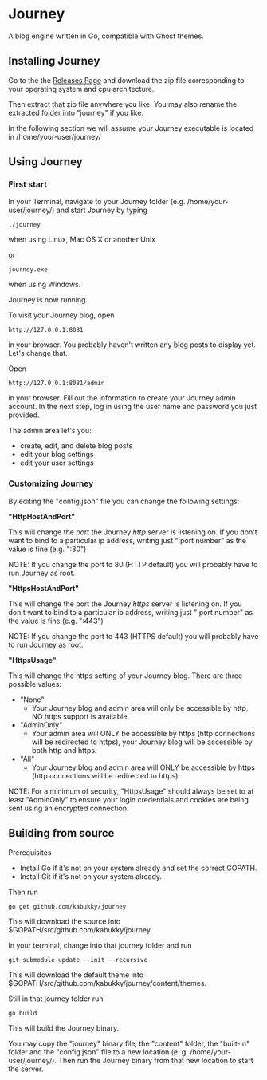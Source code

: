 # Journey
A blog engine written in Go, compatible with Ghost themes.

## Installing Journey
Go to the the [Releases Page](https://github.com/kabukky/journey/releases) and download the zip file corresponding to your operating system and cpu architecture.

Then extract that zip file anywhere you like. You may also rename the extracted folder into "journey" if you like.

In the following section we will assume your Journey executable is located in /home/your-user/journey/

## Using Journey

### First start
In your Terminal, navigate to your Journey folder (e.g. /home/your-user/journey/) and start Journey by typing

    ./journey

when using Linux, Mac OS X or another Unix

or

    journey.exe

when using Windows.

Journey is now running.

To visit your Journey blog, open

    http://127.0.0.1:8081

in your browser. You probably haven't written any blog posts to display yet. Let's change that.

Open

    http://127.0.0.1:8081/admin

in your browser. Fill out the information to create your Journey admin account. In the next step, log in using the user name and password you just provided.

The admin area let's you:
- create, edit, and delete blog posts
- edit your blog settings
- edit your user settings

### Customizing Journey

By editing the "config.json" file you can change the following settings:

**"HttpHostAndPort"**

This will change the port the Journey *http* server is listening on. If you don't want to bind to a particular ip address, writing just ":port number" as the value is fine (e.g. ":80")

NOTE: If you change the port to 80 (HTTP default) you will probably have to run Journey as root.

**"HttpsHostAndPort"**

This will change the port the Journey *https* server is listening on. If you don't want to bind to a particular ip address, writing just ":port number" as the value is fine (e.g. ":443")

NOTE: If you change the port to 443 (HTTPS default) you will probably have to run Journey as root.

**"HttpsUsage"**

This will change the https setting of your Journey blog. There are three possible values:
- "None"
  - Your Journey blog and admin area will only be accessible by http, NO https support is available.
- "AdminOnly"
  - Your admin area will ONLY be accessible by https (http connections will be redirected to https), your Journey blog will be accessible by both http and https.
- "All"
  - Your Journey blog and admin area will ONLY be accessible by https (http connections will be redirected to https).

NOTE: For a minimum of security, "HttpsUsage" should always be set to at least "AdminOnly" to ensure your login credentials and cookies are being sent using an encrypted connection.



## Building from source
Prerequisites
- Install Go if it's not on your system already and set the correct GOPATH.
- Install Git if it's not on your system already.

Then run

    go get github.com/kabukky/journey
  
This will download the source into $GOPATH/src/github.com/kabukky/journey.

In your terminal, change into that journey folder and run

    git submodule update --init --recursive

This will download the default theme into $GOPATH/src/github.com/kabukky/journey/content/themes.

Still in that journey folder run

    go build

This will build the Journey binary.

You may copy the "journey" binary file, the "content" folder, the "built-in" folder and the "config.json" file to a new location (e. g. /home/your-user/journey/). Then run the Journey binary from that new location to start the server.
